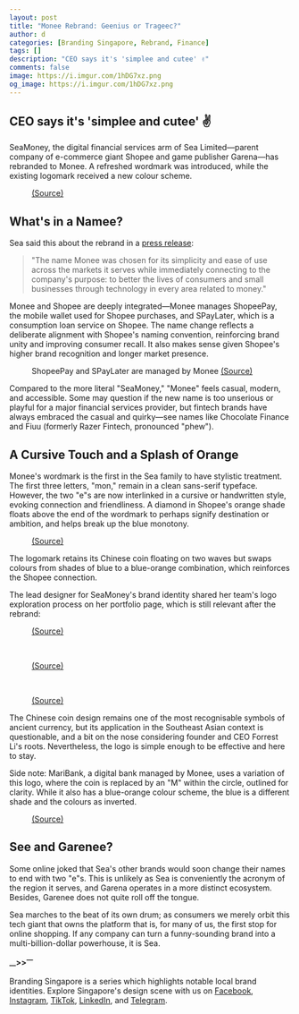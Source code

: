 ```yaml
---
layout: post
title: "Monee Rebrand: Geenius or Trageec?"
author: d
categories: [Branding Singapore, Rebrand, Finance]
tags: []
description: "CEO says it's 'simplee and cutee' ✌️"
comments: false
image: https://i.imgur.com/1hDG7xz.png
og_image: https://i.imgur.com/1hDG7xz.png
---
```


<h2>CEO says it's 'simplee and cutee' ✌️</h2>

SeaMoney, the digital financial services arm of Sea Limited—parent company of e-commerce giant Shopee and game publisher Garena—has rebranded to Monee. A refreshed wordmark was introduced, while the existing logomark received a new colour scheme.

<figure>
<img src="https://i.imgur.com/Vc5Nyj8.jpg" alt="">
<figcaption><a href="https://www.linkedin.com/posts/moneehq_as-our-parent-company-sea-celebrated-its-activity-7326558298147561474-JZOc/" target="_blank">(Source)</a></figcaption>
</figure> 

<h2>What's in a Namee?</h2>

Sea said this about the rebrand in a <a href="https://www.sea.com/news/354" target="_blank">press release</a>:

<blockquote>
"The name Monee was chosen for its simplicity and ease of use across the markets it serves while immediately connecting to the company's purpose: to better the lives of consumers and small businesses through technology in every area related to money."
</blockquote>

Monee and Shopee are deeply integrated—Monee manages ShopeePay, the mobile wallet used for Shopee purchases, and SPayLater, which is a consumption loan service on Shopee. The name change reflects a deliberate alignment with Shopee's naming convention, reinforcing brand unity and improving consumer recall. It also makes sense given Shopee's higher brand recognition and longer market presence.

<figure>
<img src="https://i.imgur.com/dbjBPpM.jpg" alt="">
<figcaption>ShopeePay and SPayLater are managed by Monee <a href="https://www.monee.com/" target="_blank">(Source)</a></figcaption>
</figure> 

Compared to the more literal "SeaMoney," "Monee" feels casual, modern, and accessible. Some may question if the new name is too unserious or playful for a major financial services provider, but fintech brands have always embraced the casual and quirky—see names like Chocolate Finance and Fiuu (formerly Razer Fintech, pronounced "phew"). 

<h2>A Cursive Touch and a Splash of Orange</h2>

Monee's wordmark is the first in the Sea family to have stylistic treatment. The first three letters, "mon," remain in a clean sans-serif typeface. However, the two "e"s are now interlinked in a cursive or handwritten style, evoking connection and friendliness. A diamond in Shopee's orange shade floats above the end of the wordmark to perhaps signify destination or ambition, and helps break up the blue monotony.

<figure>
<img src="https://i.imgur.com/LXPt2t0.png" alt="">
<figcaption><a href="https://www.monee.com/" target="_blank">(Source)</a></figcaption>
</figure> 

The logomark retains its Chinese coin floating on two waves but swaps colours from shades of blue to a blue-orange combination, which reinforces the Shopee connection. 

The lead designer for SeaMoney's brand identity shared her team's logo exploration process on her portfolio page, which is still relevant after the rebrand:

<figure>
<img src="https://i.imgur.com/ad6wXI0.png" alt="">
<figcaption><a href="https://www.chentseng.com/seamoney" target="_blank">(Source)</a></figcaption>
</figure> 

<br>

<figure>
<img src="https://i.imgur.com/nS83Wqw.png" alt="">
<figcaption><a href="https://www.chentseng.com/seamoney" target="_blank">(Source)</a></figcaption>
</figure> 

<br>

<figure>
<img src="https://i.imgur.com/ZfBH6FN.png" alt="">
<figcaption><a href="https://www.chentseng.com/seamoney" target="_blank">(Source)</a></figcaption>
</figure> 

The Chinese coin design remains one of the most recognisable symbols of ancient currency, but its application in the Southeast Asian context is questionable, and a bit on the nose considering founder and CEO Forrest Li's roots. Nevertheless, the logo is simple enough to be effective and here to stay.

Side note: MariBank, a digital bank managed by Monee, uses a variation of this logo, where the coin is replaced by an "M" within the circle, outlined for clarity. While it also has a blue-orange colour scheme, the blue is a different shade and the colours as inverted. 

<figure>
<img src="https://i.imgur.com/Xr562Y1.png" alt="">
<figcaption><a href="https://www.chentseng.com/seamoney" target="_blank">(Source)</a></figcaption>
</figure> 

<h2>See and Garenee?</h2>

Some online joked that Sea's other brands would soon change their names to end with two "e"s. This is unlikely as Sea is conveniently the acronym of the region it serves, and Garena operates in a more distinct ecosystem. Besides, Garenee does not quite roll off the tongue.

Sea marches to the beat of its own drum; as consumers we merely orbit this tech giant that owns the platform that is, for many of us, the first stop for online shopping. If any company can turn a funny-sounding brand into a multi-billion-dollar powerhouse, it is Sea.

<strong><sub>—</sub>><sub></sub>><sup>—</sup></strong>

Branding Singapore is a series which highlights notable local brand identities. Explore Singapore's design scene with us on <a href="https://www.facebook.com/DesignInSingapore" target="_blank" rel="noopener noreferrer">Facebook</a>, <a href="https://www.instagram.com/designinsingapore" target="_blank" rel="noopener noreferrer">Instagram</a>, <a href="https://www.tiktok.com/@designinsingapore" target="_blank" rel="noopener noreferrer">TikTok</a>, <a href="https://www.linkedin.com/company/designinsingapore" target="_blank" rel="noopener noreferrer">LinkedIn</a>, and <a href="https://t.me/designinsingapore" target="_blank" rel="noopener noreferrer">Telegram</a>. 
